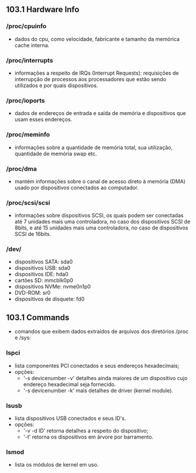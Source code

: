## 103.1 Hardware Info

### /proc/cpuinfo
- dados do cpu, como velocidade, fabricante e tamanho da memórica cache interna.

### /proc/interrupts
- informações a respeito de IRQs (Interrupt Requests): requisições de interrupção 
de processos aos processadores que estão sendo utilizados e por quais dispositivos.

### /proc/ioports
- dados de endereços de entrada e saída de memória e dispositivos que usam esses
endereços.

### /proc/meminfo
- informações sobre a quantidade de memória total, sua utilização, quantidade de
memória swap etc.

### /proc/dma
- mantém informações sobre o canal de acesso direto à memória (DMA) usado por
dispositivos conectados ao computador.

### /proc/scsi/scsi
- informações sobre dispositivos SCSI, os quais podem ser conectadas até 7
unidades mais uma controladora, no caso dos dispositivos SCSI de 8bits, e até 
15 unidades mais uma controladora, no caso de dispositivos SCSI de 16bits.

### /dev/
- dispositivos SATA: sda0
- dispositivos USB: sda0
- dispositivos IDE: hda0
- cartões SD: mmcblk0p0
- dispositivos NVMe: nvme0n1p0
- DVD-ROM: sr0
- dispositivos de disquete: fd0


## 103.1 Commands

- comandos que exibem dados extraídos de arquivos dos diretórios /proc e /sys: 

### lspci
- lista componentes PCI conectados e seus endereços hexadecimais;
- opções: 
	- '-s devicenumber -v' detalhes ainda maiores de um dispositivo cujo endereço hexadecimal seja fornecido.
	- '-s devicenumber -k' mais detalhes de driver (kernel module).
	
### lsusb
- lista dispositivos USB conectados e seus ID's.
- opções:
	- '-v -d ID' retorna detalhes a respeito do dispositivo;
	- '-t' retorna os dispositivos em árvore por barramento.

### lsmod
- lista os módulos de kernel em uso.